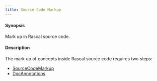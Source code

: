 ```yaml
---
title: Source Code Markup
---
```


#### Synopsis

Mark up in Rascal source code.

#### Description

The mark up of concepts inside Rascal source code requires two steps:

* [SourceCodeMarkup](../../../Tutor/Markup/SourceCodeMarkup)
* [DocAnnotations](../../../Tutor/Markup/SourceCodeMarkup/DocAnnotations)



